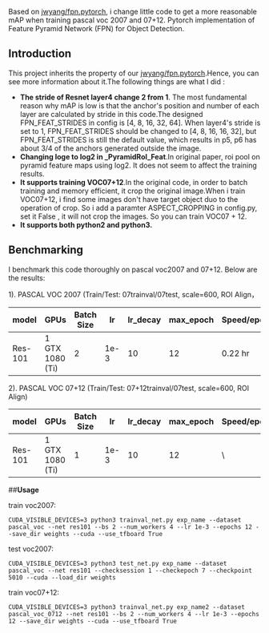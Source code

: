 Based on [jwyang/fpn.pytorch](https://github.com/jwyang/fpn.pytorch), i change little code to get a more reasonable mAP when training pascal voc 2007 and 07+12.
Pytorch implementation of Feature Pyramid Network (FPN) for Object Detection.



## Introduction

This project inherits the property of our [jwyang/fpn.pytorch](https://github.com/jwyang/fpn.pytorch).Hence, you can see more information about it.The following things are what I did :

* **The stride of Resnet layer4 change 2 from 1**. The most fundamental reason why mAP is low is that the anchor's position and number of each layer are calculated by stride in this code.The designed FPN_FEAT_STRIDES in config is [4, 8, 16, 32, 64].  When layer4's stride is set to 1, FPN_FEAT_STRIDES should be changed to [4, 8, 16, 16, 32], but FPN_FEAT_STRIDES is still the default value, which results in p5, p6 has about 3/4 of the anchors generated outside the image.
* **Changing loge to log2 in  _PyramidRoI_Feat**.In original paper, roi pool on pyramid feature maps using log2. It does not seem to affect the training results.
* **It supports training VOC07+12**.In the original code, in order to batch training and memory efficient, it crop the original image.When i train VOC07+12, i find some images don't have target object duo to the operation of crop. So i add a paramter ASPECT_CROPPING in config.py, set it False , it will not crop the images. So you can train VOC07 + 12.
* **It supports both python2 and python3.**

## Benchmarking

I benchmark this code thoroughly on pascal voc2007 and 07+12. Below are the results:

1). PASCAL VOC 2007 (Train/Test: 07trainval/07test, scale=600, ROI Align， 

model    | GPUs | Batch Size | lr        | lr_decay | max_epoch     |  Speed/epoch | Memory/GPU | mAP 
---------|-----------|----|-----------|-----|-----|-------|--------|--------
Res-101    | 1  GTX 1080 (Ti) | 2 | 1e-3 | 10  | 12  |  0.22 hr | 6137MB | 75.7 

2). PASCAL VOC 07+12 (Train/Test: 07+12trainval/07test, scale=600, ROI Align)



| model   | GPUs             | Batch Size | lr   | lr_decay | max_epoch | Speed/epoch | Memory/GPU | mAP  |
| ------- | ---------------- | ---------- | ---- | -------- | --------- | ----------- | ---------- | ---- |
| Res-101 | 1  GTX 1080 (Ti) | 1          | 1e-3 | 10       | 12        | \           | 9011MB     | 80.5 |

##**Usage**

train voc2007:

```
CUDA_VISIBLE_DEVICES=3 python3 trainval_net.py exp_name --dataset pascal_voc --net res101 --bs 2 --num_workers 4 --lr 1e-3 --epochs 12 --save_dir weights --cuda --use_tfboard True
```

test voc2007:

```
CUDA_VISIBLE_DEVICES=3 python3 test_net.py exp_name --dataset pascal_voc --net res101 --checksession 1 --checkepoch 7 --checkpoint 5010 --cuda --load_dir weights
```

train voc07+12:

```
CUDA_VISIBLE_DEVICES=3 python3 trainval_net.py exp_name2 --dataset pascal_voc_0712 --net res101 --bs 2 --num_workers 4 --lr 1e-3 --epochs 12 --save_dir weights --cuda --use_tfboard True
```

